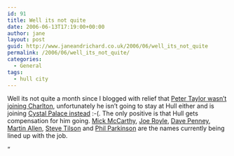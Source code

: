 ```yaml
---
id: 91
title: Well its not quite
date: 2006-06-13T17:19:00+00:00
author: jane
layout: post
guid: http://www.janeandrichard.co.uk/2006/06/well_its_not_quite
permalink: /2006/06/well_its_not_quite/
categories:
  - General
tags:
  - hull city
---
```

Well its not quite a month since I blogged with relief that [Peter Taylor wasn&#8217;t joining Charlton](http://www.janeandrichard.co.uk/2006/05/glad_to_read_on), unfortunately he isn&#8217;t going to stay at Hull either and is joining [Cystal Palace instead](http://news.bbc.co.uk/sport1/hi/football/teams/c/crystal_palace/5067262.stm) :-(. The only positive is that Hull gets compensation for him going. [Mick McCarthy](http://en.wikipedia.org/wiki/Mick_McCarthy), [Joe Royle](http://en.wikipedia.org/wiki/Joe_Royle), [Dave Penney](http://en.wikipedia.org/wiki/Dave_Penney), [Martin Allen](http://en.wikipedia.org/wiki/Martin_Allen), [Steve Tilson](http://en.wikipedia.org/wiki/Steve_Tilson) and [Phil Parkinson](http://en.wikipedia.org/wiki/Phil_Parkinson) are the names currently being lined up with the job.

&#8220;